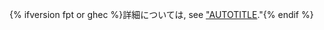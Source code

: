 {% ifversion fpt or ghec %}詳細については, see ["AUTOTITLE](/get-started/quickstart/hello-world)."{% endif %}
